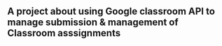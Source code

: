 ## A project about using Google classroom API to manage submission & management of Classroom asssignments
